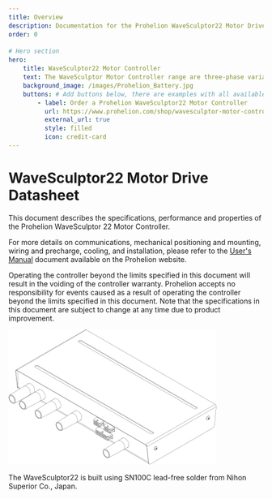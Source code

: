 ```yaml
---
title: Overview
description: Documentation for the Prohelion WaveSculptor22 Motor Drive protocol
order: 0

# Hero section
hero:
    title: WaveSculptor22 Motor Controller
    text: The WaveSculptor Motor Controller range are three-phase variable frequency inverters especially designed to drive high-efficiency, permanent magnet motors.
    background_image: /images/Prohelion_Battery.jpg
    buttons: # Add buttons below, there are examples with all available options
        - label: Order a Prohelion WaveSculptor22 Motor Controller
          url: https://www.prohelion.com/shop/wavesculptor-motor-controller/wavesculptor22-motor-controller/
          external_url: true 
          style: filled
          icon: credit-card 
---
```


# WaveSculptor22 Motor Drive Datasheet

This document describes the specifications, performance and properties of the Prohelion WaveSculptor 22 Motor Controller.

For more details on communications, mechanical positioning and mounting, wiring and precharge, cooling, and installation, please refer to the [User's Manual](http://localhost:4000/WaveSculptor_Motor_Controllers/User_Manual/0_Overview.md) document available on the Prohelion website.

Operating the controller beyond the limits specified in this document will result in the voiding of the controller warranty.  Prohelion accepts no responsibility for events caused as a result of operating the controller beyond the limits specified in this document. Note that the specifications in this document are subject to change at any time due to product improvement.

![WaveSculptor22](images/Wavesculptor_Datasheet1.png)

The WaveSculptor22 is built using SN100C lead-free solder from Nihon Superior Co., Japan.